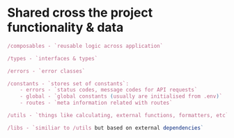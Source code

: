 # Shared cross the project functionality & data


``` typescript
/composables - `reusable logic across application`
```

``` typescript
/types - `interfaces & types`
```

``` typescript
/errors - `error classes`
```


``` typescript
/constants - `stores set of constants`:
	- errors - `status codes, message codes for API requests`
	- global - `global constants (usually are initialised from .env)`
	- routes - `meta information related with routes`
```

``` typescript
/utils - `things like calculating, external functions, formatters, etc`
```

``` typescript
/libs - `similiar to /utils but based on external dependencies`
```


